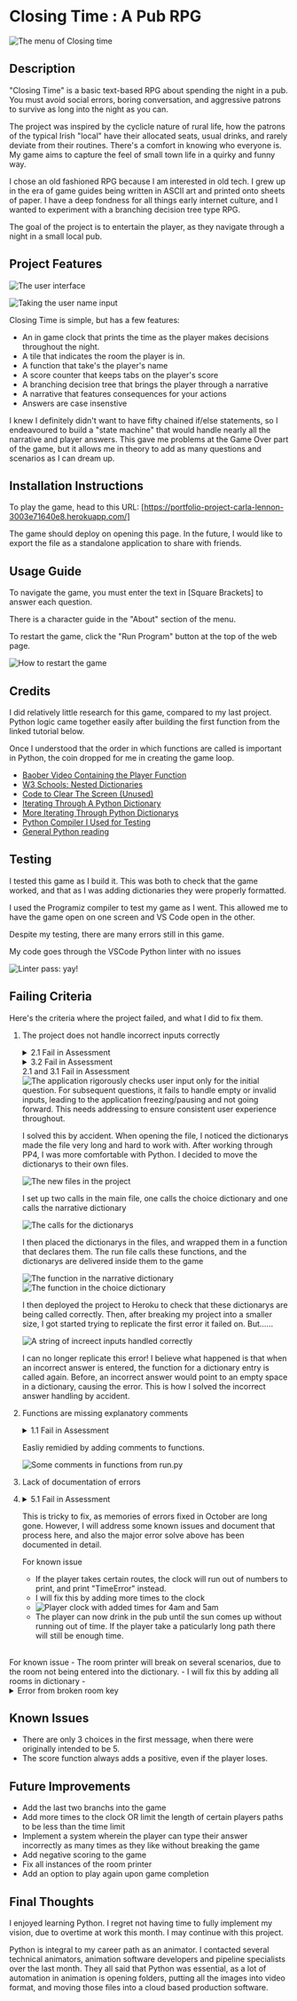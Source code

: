 
# Closing Time : A Pub RPG

![The menu of Closing time](./images/rm-menu.png)

## Description

"Closing Time" is a basic text-based RPG about spending the night in a pub. You must avoid social errors, boring conversation, and aggressive patrons to survive as long into the night as you can. 

The project was inspired by the cyclicle nature of rural life, how the patrons of the typical Irish "local" have their allocated seats, usual drinks, and rarely deviate from their routines. There's a comfort in knowing who everyone is. My game aims to capture the feel of small town life in a quirky and funny way.

I chose an old fashioned RPG because I am interested in old tech. I grew up in the era of game guides being written in ASCII art and printed onto sheets of paper. I have a deep fondness for all things early internet culture, and I wanted to experiment with a branching decision tree type RPG.

The goal of the project is to entertain the player, as they navigate through a night in a small local pub.

## Project Features

![The user interface](./images/rm-ui.png)

![Taking the user name input](./images/rm-name.png)

Closing Time is simple, but has a few features:
- An in game clock that prints the time as the player makes decisions throughout the night.
- A tile that indicates the room the player is in.
- A function that take's the player's name
- A score counter that keeps tabs on the player's score
- A branching decision tree that brings the player through a narrative
- A narrative that features consequences for your actions
- Answers are case insenstive

I knew I definitely didn't want to have fifty chained if/else statements, so I endeavoured to build a "state machine" that would handle nearly all the narrative and player answers. This gave me problems at the Game Over part of the game, but it allows me in theory to add as many questions and scenarios as I can dream up.

## Installation Instructions

To play the game, head to this URL: [https://portfolio-project-carla-lennon-3003e71640e8.herokuapp.com/]

The game should deploy on opening this page.
In the future, I would like to export the file as a standalone application to share with friends.

## Usage Guide

To navigate the game, you must enter the text in [Square Brackets] to answer each question.

There is a character guide in the "About" section of the menu. 

To restart the game, click the "Run Program" button at the top of the web page.

![How to restart the game](./images/rm-restart.png)

## Credits

I did relatively little research for this game, compared to my last project. Python logic came together easily after building the first function from the linked tutorial below. 

Once I understood that the order in which functions are called is important in Python, the coin dropped for me in creating the game loop.

- [Baober Video Containing the Player Function](https://www.youtube.com/watch?v=xHPmXArK6Tg&list=PL1-slM0ZOosXf2oQYZpTRAoeuo0TPiGpm&index=2&ab_channel=Baober)
- [W3 Schools: Nested Dictionaries](https://www.w3schools.com/python/python_dictionaries_nested.asp)
- [Code to Clear The Screen (Unused)](https://www.codingninjas.com/studio/library/how-to-clear-a-screen-in-python)
- [Iterating Through A Python Dictionary](https://blog.enterprisedna.co/python-iterate-dictionary/#:~:text=To%20access%20both%20dictionary%20keys,for%20each%20key%2Dvalue%20pair.&text=This%20script%20will%20print%20both,values%20of%20a%20Python%20dictionary.)
- [More Iterating Through Python Dictionarys](https://realpython.com/iterate-through-dictionary-python/)
- [Python Compiler I Used for Testing](https://www.programiz.com/python-programming/online-compiler/)
- [General Python reading](https://www.pygame.org/news)

## Testing

I tested this game as I build it. This was both to check that the game worked, and that as I was adding dictionaries they were properly formatted.

I used the Programiz compiler to test my game as I went. This allowed me to have the game open on one screen and VS Code open in the other.

Despite my testing, there are many errors still in this game.

My code goes through the VSCode Python linter with no issues

![Linter pass: yay!](./images/rm-linter.png)

## Failing Criteria

Here's the criteria where the project failed, and what I did to fix them.

1. The project does not handle incorrect inputs correctly
   <details>
    <summary>2.1 Fail in Assessment</summary>
        <img src="images/readme-failing-criteria-1.png" alt="	The application rigorously checks user input only for the initial question. For subsequent questions, it fails to handle empty or invalid inputs, leading to the application crashing. This needs addressing to ensure consistent user experience throughout."/>
    </details>
       <details>
    <summary>3.2 Fail in Assessment</summary>
        <img src="images/readme-failing-criteria-2.png" alt="	The application rigorously checks user input only for the initial question. For subsequent questions, it fails to handle empty or invalid inputs, leading to the application freezing/pausing and not going forward. This needs addressing to ensure consistent user experience throughout."/>
    </details>
        <summary>2.1 and 3.1 Fail in Assessment</summary>
        <img src="images/readme-failing-criteria-3.png" alt="	The application rigorously checks user input only for the initial question. For subsequent questions, it fails to handle empty or invalid inputs, leading to the application freezing/pausing and not going forward. This needs addressing to ensure consistent user experience throughout."/>
    </details>
    
    I solved this by accident. When opening the file, I noticed the dictionarys made the file very long and hard to work with. After working through PP4, I was more comfortable with Python. I decided to move the dictionarys to their own files. 


    <img src="images/readme-new-files.png" alt="The new files in the project">

    I set up two calls in the main file, one calls the choice dictionary and one calls the narrative dictionary 

    <img src="images/readme-new-files-calls.png" alt="The calls for the dictionarys">

    I then placed the dictionarys in the files, and wrapped them in a function that declares them. The run file calls these functions, and the dictionarys are delivered inside them to the game 

    <img src="images/readme-new-files-narrative.png" alt="The function in the narrative dictionary">
    <img src="images/readme-new-files-choice.png" alt="The function in the choice dictionary">

    I then deployed the project to Heroku to check that these dictionarys are being called correctly. Then, after breaking my project into a smaller size, I got started trying to replicate the first error it failed on. But......

    <img src="images/readme-failing-criteria-error-replication.png" alt="A string of increect inputs handled correctly">

    I can no longer replicate this error! I believe what happened is that when an incorrect answer is entered, the function for a dictionary entry is called again. Before, an incorrect answer would point to an empty space in a dictionary, causing the error. This is how I solved the incorrect answer handling by accident.

2. Functions are missing explanatory comments

    <details>
    <summary>1.1 Fail in Assessment</summary>
        <img src="images/readme-failing-criteria-2.png" alt="	Functions are missing explanatory comments">
    </details>

    Easliy remidied by adding comments to functions.

    <img src="images/readme-failing-criteria-comments.png" alt="Some comments in functions from run.py">

3.  Lack of documentation of errors
4.  
    <details>
    <summary>5.1 Fail in Assessment</summary>
        <img src="images/readme-failing-criteria-5.png" alt="The README file contains a note about the use of the PEP8 linter and input validations, but results are only mentioned. Consider documenting the PEP8 results, test input validations, unexpected user behavior and edge cases.">
    </details>

    This is tricky to fix, as memories of errors fixed in October are long gone. However, I will address some known issues and document that process here, and also the major error solve above has been documented in detail. 

    For known issue
    - If the player takes certain routes, the clock will run out of numbers to print, and print "TimeError" instead.
    -   I will fix this by adding more times to the clock
    -  <img src="images/readme-failing-criteria-extra-time.png" alt="Player clock with added times for 4am and 5am">
    -  The player can now drink in the pub until the sun comes up without running out of time. If the player take a paticularly long path there will still be enough time.
<br>
        For known issue
    - The room printer will break on several scenarios, due to the room not being entered into the dictionary.
    -   I will fix this by adding all rooms in dictionary 
    - <details>
    <summary>Error from broken room key</summary>
        <img src="images/readme-error-01-room-crash.png" alt="The error that shows when there's no room key in a dictionary">
    </details>


## Known Issues

- There are only 3 choices in the first message, when there were originally intended to be 5.
- The score function always adds a positive, even if the player loses.

## Future Improvements

- Add the last two branchs into the game
- Add more times to the clock OR limit the length of certain players paths to be less than the time limit
- Implement a system wherein the player can type their answer incorrectly as many times as they like without breaking the game
- Add negative scoring to the game
- Fix all instances of the room printer
- Add an option to play again upon game completion

## Final Thoughts

I enjoyed learning Python. I regret not having time to fully implement my vision, due to overtime at work this month. I may continue with this project.

Python is integral to my career path as an animator. I contacted several technical animators, animation software developers and pipeline specialists over the last month. They all said that Python was essential, as a lot of automation in animation is opening folders, putting all the images into video format, and moving those files into a cloud based production software. 